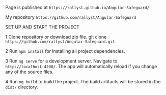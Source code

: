 
Page is published at `https://rallyst.github.io/Angular-Safeguard/`

My repository `https://github.com/rallyst/Angular-Safeguard`

SET UP AND START THE PROJECT

1 Clone repository or download zip file.
  git clone `https://github.com/rallyst/Angular-Safeguard.git`

2 Run `npm install` for installing all project dependencies.

3 Run `ng serve` for a development server. Navigate to `http://localhost:4200/`. The app will automatically reload if you change any of the source files.

4 Run `ng build` to build the project. The build artifacts will be stored in the `dist/` directory. 
